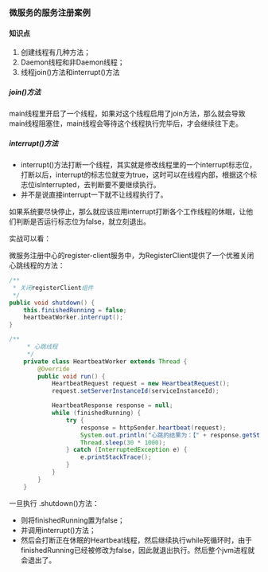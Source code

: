 ### 微服务的服务注册案例

#### 知识点

1. 创建线程有几种方法；
2. Daemon线程和非Daemon线程；
3. 线程join()方法和interrupt()方法

##### join()方法

main线程里开启了一个线程，如果对这个线程启用了join方法，那么就会导致main线程阻塞住，main线程会等待这个线程执行完毕后，才会继续往下走。

##### interrupt()方法

- interrupt()方法打断一个线程，其实就是修改线程里的一个interrupt标志位，打断以后，interrupt的标志位就变为true，这时可以在线程内部，根据这个标志位isInterrupted，去判断要不要继续执行。
- 并不是说直接interrupt一下就不让线程执行了。

如果系统要尽快停止，那么就应该应用interrupt打断各个工作线程的休眠，让他们判断是否运行标志位为false，就立刻退出。

实战可以看：

微服务注册中心的register-client服务中，为RegisterClient提供了一个优雅关闭心跳线程的方法：

```java
/**
 * 关闭registerClient组件
 */
public void shutdown() {
    this.finishedRunning = false;
    heartbeatWorker.interrupt();
}

/**
     * 心跳线程
     */
    private class HeartbeatWorker extends Thread {
        @Override
        public void run() {
            HeartbeatRequest request = new HeartbeatRequest();
            request.setServerInstanceId(serviceInstanceId);

            HeartbeatResponse response = null;
            while (finishedRunning) {
                try {
                    response = httpSender.heartbeat(request);
                    System.out.println("心跳的结果为：【" + response.getStatus() + "】......");
                    Thread.sleep(30 * 1000);
                } catch (InterruptedException e) {
                    e.printStackTrace();
                }
            }
        }
    }
```

一旦执行 .shutdown()方法：

- 则将finishedRunning置为false；
- 并调用interrupt()方法；
- 然后会打断正在休眠的Heartbeat线程，然后继续执行while死循环时，由于finishedRunning已经被修改为false，因此就退出执行。然后整个jvm进程就会退出了。

